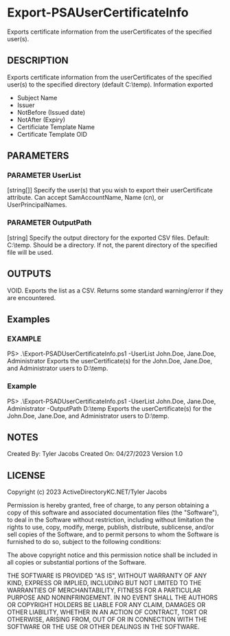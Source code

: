 # Export-PSAUserCertificateInfo
Exports certificate information from the userCertificates of the specified user(s).

## DESCRIPTION
Exports certificate information from the userCertificates of the specified user(s) to the specified directory (default C:\temp). 
Information exported
- Subject Name
- Issuer
- NotBefore (Issued date)
- NotAfter (Expiry)
- Certificiate Template Name
- Certificate Template OID

## PARAMETERS
### PARAMETER UserList
\[string\[\]\] Specify the user(s) that you wish to export their userCertificate attribute.
Can accept SamAccountName, Name (cn), or UserPrincipalNames.

### PARAMETER OutputPath
\[string\] Specify the output directory for the exported CSV files. Default: C:\temp.
Should be a directory. If not, the parent directory of the specified file will be used.

## OUTPUTS
VOID. Exports the list as a CSV. Returns some standard warning/error if they are encountered. 

## Examples
### EXAMPLE
PS> .\Export-PSADUserCertificateInfo.ps1 -UserList John.Doe, Jane.Doe, Administrator
Exports the userCertificate(s) for the John.Doe, Jane.Doe, and Administrator users to D:\temp.

### Example 
PS> .\Export-PSADUserCertificateInfo.ps1 -UserList John.Doe, Jane.Doe, Administrator -OutputPath D:\temp
Exports the userCertificate(s) for the John.Doe, Jane.Doe, and Administrator users to D:\temp.

## NOTES
Created By: Tyler Jacobs
Created On: 04/27/2023
Version 1.0

## LICENSE
Copyright (c) 2023 ActiveDirectoryKC.NET/Tyler Jacobs

Permission is hereby granted, free of charge, to any person obtaining a copy
of this software and associated documentation files (the "Software"), to deal
in the Software without restriction, including without limitation the rights
to use, copy, modify, merge, publish, distribute, sublicense, and/or sell
copies of the Software, and to permit persons to whom the Software is
furnished to do so, subject to the following conditions:

The above copyright notice and this permission notice shall be included in all
copies or substantial portions of the Software.

THE SOFTWARE IS PROVIDED "AS IS", WITHOUT WARRANTY OF ANY KIND, EXPRESS OR
IMPLIED, INCLUDING BUT NOT LIMITED TO THE WARRANTIES OF MERCHANTABILITY,
FITNESS FOR A PARTICULAR PURPOSE AND NONINFRINGEMENT. IN NO EVENT SHALL THE
AUTHORS OR COPYRIGHT HOLDERS BE LIABLE FOR ANY CLAIM, DAMAGES OR OTHER
LIABILITY, WHETHER IN AN ACTION OF CONTRACT, TORT OR OTHERWISE, ARISING FROM,
OUT OF OR IN CONNECTION WITH THE SOFTWARE OR THE USE OR OTHER DEALINGS IN THE
SOFTWARE.
